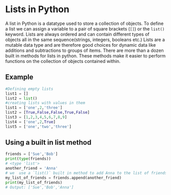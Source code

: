<!--
---
Title:
  - "Lists in Python"
Subjects:
  - "code foundations"
  - "web development"
Tags:
  - "python"
  - "best practice"
  - "objects"
  - "arrays"
  - "data structures"
  - "data types"
  - "types"
Catalog Content:
  - "https://www.codecademy.com/learn/learn-python-3"
  - "https://www.codecademy.com/learn/learn-how-to-code"
  - "https://www.codecademy.com/catalog/language/python"
  - "https://www.codecademy.com/learn/linear-data-structures"
---
-->

# Lists in Python

A list in Python is a datatype used to store a collection of objects. To define a list we can assign a variable to a pair of square brackets (`[]`) or the `list()` keyword. Lists are always ordered and can contain different types of objects all in the same sequence(strings, integers, booleans etc.) Lists are a mutable data type and are therefore good choices for dynamic data like additions and subtractions to groups of items. There are more than a dozen built in methods for lists in python. These methods make it easier to perform functions on the collection of objects contained within.

## Example

```py
#Defining empty lists
list1 = [] 
list2 = list()
#creating lists with values in them
list1 = ['one',2,'three']
list2 = [True,False,False,True,False]
list3 = [1,2,3,4,5,6,7,8,9]
list4 = ['one',2,True]
list5 = ['one','two','three']
```

## Using a built in list method

```py
friends = ['Sue','Bob']
print(type(friends))
# <type 'list'>
another_friend = 'Anna'
# we  use a `list()` built in method to add Anna to the list of friends.
my_list_of_friends = friends.append(another_friend)
print(my_list_of_friends)
# Output: ['Sue','Bob','Anna']
```
